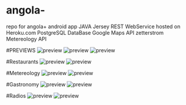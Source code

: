 # angola-
repo for angola+ android app
JAVA Jersey REST WebService hosted on Heroku.com
PostgreSQL DataBase
Google Maps API
zetterstrom Metereology API

#PREVIEWS
![preview](https://github.com/kawakuticode/angolaplus/blob/master/previews/menuapp.png)
![preview](https://github.com/kawakuticode/angolaplus/blob/master/previews/tourism.png)
![preview](https://github.com/kawakuticode/angolaplus/blob/master/previews/tourismdetails.png)	
 
#Restaurants
![preview](https://github.com/kawakuticode/angolaplus/blob/master/previews/restaurants.png)
![preview](https://github.com/kawakuticode/angolaplus/blob/master/previews/restinfo.png)
 
 #Metereology
![preview](https://github.com/kawakuticode/angolaplus/blob/master/previews/metereology.png)
![preview](https://github.com/kawakuticode/angolaplus/blob/master/previews/metereoselectprovince.png)	

#Gastronomy
![preview](https://github.com/kawakuticode/angolaplus/blob/master/previews/grastronomy.png)
![preview](https://github.com/kawakuticode/angolaplus/blob/master/previews/recipe.png)
 
#Radios
![preview](https://github.com/kawakuticode/angolaplus/blob/master/previews/device-2017-03-14-171848.png)
![preview](https://github.com/kawakuticode/angolaplus/blob/master/previews/radioplayer.png)	
 



